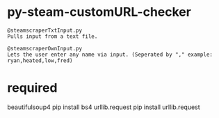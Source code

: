 # py-steam-customURL-checker

    @steamscraperTxtInput.py
    Pulls input from a text file.

    @steamscraperOwnInput.py
    Lets the user enter any name via input. (Seperated by "," example: ryan,heated,low,fred)

# required
  beautifulsoup4
        pip install bs4
  urllib.request
        pip install urllib.request
